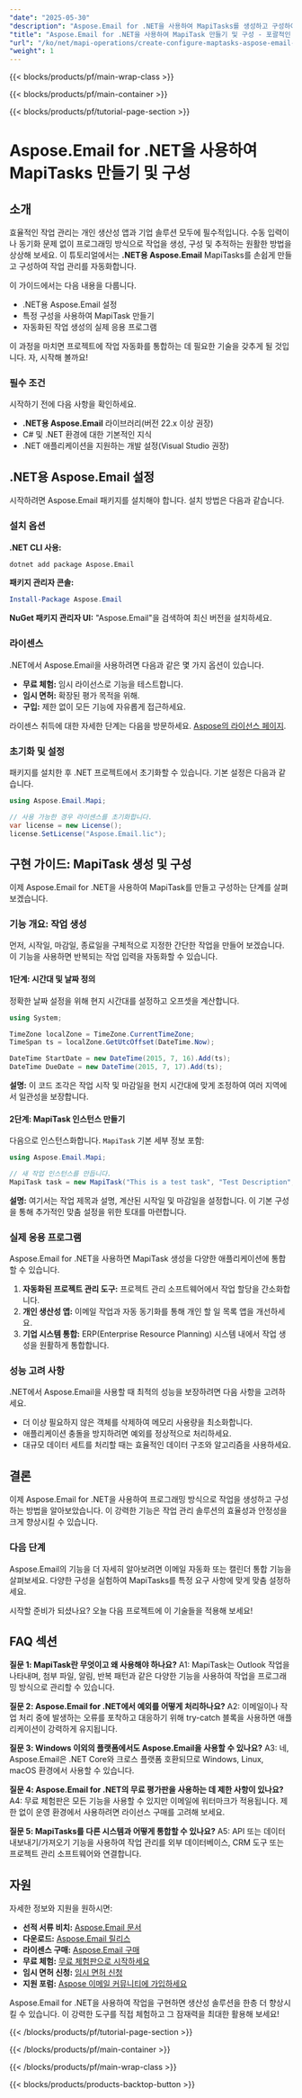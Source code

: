 ```yaml
---
"date": "2025-05-30"
"description": "Aspose.Email for .NET을 사용하여 MapiTasks를 생성하고 구성하여 작업 관리를 자동화하는 방법을 알아보세요. C# 애플리케이션의 생산성을 손쉽게 향상시켜 보세요."
"title": "Aspose.Email for .NET을 사용하여 MapiTask 만들기 및 구성 - 포괄적인 가이드"
"url": "/ko/net/mapi-operations/create-configure-maptasks-aspose-email-net/"
"weight": 1
---
```


{{< blocks/products/pf/main-wrap-class >}}

{{< blocks/products/pf/main-container >}}

{{< blocks/products/pf/tutorial-page-section >}}
# Aspose.Email for .NET을 사용하여 MapiTasks 만들기 및 구성

## 소개
효율적인 작업 관리는 개인 생산성 앱과 기업 솔루션 모두에 필수적입니다. 수동 입력이나 동기화 문제 없이 프로그래밍 방식으로 작업을 생성, 구성 및 추적하는 원활한 방법을 상상해 보세요. 이 튜토리얼에서는 **.NET용 Aspose.Email** MapiTasks를 손쉽게 만들고 구성하여 작업 관리를 자동화합니다.

이 가이드에서는 다음 내용을 다룹니다.
- .NET용 Aspose.Email 설정
- 특정 구성을 사용하여 MapiTask 만들기
- 자동화된 작업 생성의 실제 응용 프로그램

이 과정을 마치면 프로젝트에 작업 자동화를 통합하는 데 필요한 기술을 갖추게 될 것입니다. 자, 시작해 볼까요!

### 필수 조건
시작하기 전에 다음 사항을 확인하세요.
- **.NET용 Aspose.Email** 라이브러리(버전 22.x 이상 권장)
- C# 및 .NET 환경에 대한 기본적인 지식
- .NET 애플리케이션을 지원하는 개발 설정(Visual Studio 권장)

## .NET용 Aspose.Email 설정
시작하려면 Aspose.Email 패키지를 설치해야 합니다. 설치 방법은 다음과 같습니다.

### 설치 옵션
**.NET CLI 사용:**
```bash
dotnet add package Aspose.Email
```

**패키지 관리자 콘솔:**
```powershell
Install-Package Aspose.Email
```

**NuGet 패키지 관리자 UI:**
"Aspose.Email"을 검색하여 최신 버전을 설치하세요.

### 라이센스
.NET에서 Aspose.Email을 사용하려면 다음과 같은 몇 가지 옵션이 있습니다.
- **무료 체험:** 임시 라이선스로 기능을 테스트합니다.
- **임시 면허:** 확장된 평가 목적을 위해.
- **구입:** 제한 없이 모든 기능에 자유롭게 접근하세요.

라이센스 취득에 대한 자세한 단계는 다음을 방문하세요. [Aspose의 라이선스 페이지](https://purchase.aspose.com/temporary-license/).

### 초기화 및 설정
패키지를 설치한 후 .NET 프로젝트에서 초기화할 수 있습니다. 기본 설정은 다음과 같습니다.

```csharp
using Aspose.Email.Mapi;

// 사용 가능한 경우 라이센스를 초기화합니다.
var license = new License();
license.SetLicense("Aspose.Email.lic");
```

## 구현 가이드: MapiTask 생성 및 구성
이제 Aspose.Email for .NET을 사용하여 MapiTask를 만들고 구성하는 단계를 살펴보겠습니다.

### 기능 개요: 작업 생성
먼저, 시작일, 마감일, 종료일을 구체적으로 지정한 간단한 작업을 만들어 보겠습니다. 이 기능을 사용하면 반복되는 작업 입력을 자동화할 수 있습니다.

#### 1단계: 시간대 및 날짜 정의
정확한 날짜 설정을 위해 현지 시간대를 설정하고 오프셋을 계산합니다.

```csharp
using System;

TimeZone localZone = TimeZone.CurrentTimeZone;
TimeSpan ts = localZone.GetUtcOffset(DateTime.Now);

DateTime StartDate = new DateTime(2015, 7, 16).Add(ts);
DateTime DueDate = new DateTime(2015, 7, 17).Add(ts);
```

**설명:** 이 코드 조각은 작업 시작 및 마감일을 현지 시간대에 맞게 조정하여 여러 지역에서 일관성을 보장합니다.

#### 2단계: MapiTask 인스턴스 만들기
다음으로 인스턴스화합니다. `MapiTask` 기본 세부 정보 포함:

```csharp
using Aspose.Email.Mapi;

// 새 작업 인스턴스를 만듭니다.
MapiTask task = new MapiTask("This is a test task", "Test Description", StartDate, DueDate);
```

**설명:** 여기서는 작업 제목과 설명, 계산된 시작일 및 마감일을 설정합니다. 이 기본 구성을 통해 추가적인 맞춤 설정을 위한 토대를 마련합니다.

### 실제 응용 프로그램
Aspose.Email for .NET을 사용하면 MapiTask 생성을 다양한 애플리케이션에 통합할 수 있습니다.
1. **자동화된 프로젝트 관리 도구:** 프로젝트 관리 소프트웨어에서 작업 할당을 간소화합니다.
2. **개인 생산성 앱:** 이메일 작업과 자동 동기화를 통해 개인 할 일 목록 앱을 개선하세요.
3. **기업 시스템 통합:** ERP(Enterprise Resource Planning) 시스템 내에서 작업 생성을 원활하게 통합합니다.

### 성능 고려 사항
.NET에서 Aspose.Email을 사용할 때 최적의 성능을 보장하려면 다음 사항을 고려하세요.
- 더 이상 필요하지 않은 객체를 삭제하여 메모리 사용량을 최소화합니다.
- 애플리케이션 충돌을 방지하려면 예외를 정상적으로 처리하세요.
- 대규모 데이터 세트를 처리할 때는 효율적인 데이터 구조와 알고리즘을 사용하세요.

## 결론
이제 Aspose.Email for .NET을 사용하여 프로그래밍 방식으로 작업을 생성하고 구성하는 방법을 알아보았습니다. 이 강력한 기능은 작업 관리 솔루션의 효율성과 안정성을 크게 향상시킬 수 있습니다.

### 다음 단계
Aspose.Email의 기능을 더 자세히 알아보려면 이메일 자동화 또는 캘린더 통합 기능을 살펴보세요. 다양한 구성을 실험하여 MapiTasks를 특정 요구 사항에 맞게 맞춤 설정하세요.

시작할 준비가 되셨나요? 오늘 다음 프로젝트에 이 기술들을 적용해 보세요!

## FAQ 섹션
**질문 1: MapiTask란 무엇이고 왜 사용해야 하나요?**
A1: MapiTask는 Outlook 작업을 나타내며, 첨부 파일, 알림, 반복 패턴과 같은 다양한 기능을 사용하여 작업을 프로그래밍 방식으로 관리할 수 있습니다.

**질문 2: Aspose.Email for .NET에서 예외를 어떻게 처리하나요?**
A2: 이메일이나 작업 처리 중에 발생하는 오류를 포착하고 대응하기 위해 try-catch 블록을 사용하면 애플리케이션이 강력하게 유지됩니다.

**질문 3: Windows 이외의 플랫폼에서도 Aspose.Email을 사용할 수 있나요?**
A3: 네, Aspose.Email은 .NET Core와 크로스 플랫폼 호환되므로 Windows, Linux, macOS 환경에서 사용할 수 있습니다.

**질문 4: Aspose.Email for .NET의 무료 평가판을 사용하는 데 제한 사항이 있나요?**
A4: 무료 체험판은 모든 기능을 사용할 수 있지만 이메일에 워터마크가 적용됩니다. 제한 없이 운영 환경에서 사용하려면 라이선스 구매를 고려해 보세요.

**질문 5: MapiTasks를 다른 시스템과 어떻게 통합할 수 있나요?**
A5: API 또는 데이터 내보내기/가져오기 기능을 사용하여 작업 관리를 외부 데이터베이스, CRM 도구 또는 프로젝트 관리 소프트웨어와 연결합니다.

## 자원
자세한 정보와 지원을 원하시면:
- **선적 서류 비치:** [Aspose.Email 문서](https://reference.aspose.com/email/net/)
- **다운로드:** [Aspose.Email 릴리스](https://releases.aspose.com/email/net/)
- **라이센스 구매:** [Aspose.Email 구매](https://purchase.aspose.com/buy)
- **무료 체험:** [무료 체험판으로 시작하세요](https://releases.aspose.com/email/net/)
- **임시 면허 신청:** [임시 면허 신청](https://purchase.aspose.com/temporary-license/)
- **지원 포럼:** [Aspose 이메일 커뮤니티에 가입하세요](https://forum.aspose.com/c/email/10)

Aspose.Email for .NET을 사용하여 작업을 구현하면 생산성 솔루션을 한층 더 향상시킬 수 있습니다. 이 강력한 도구를 직접 체험하고 그 잠재력을 최대한 활용해 보세요!

{{< /blocks/products/pf/tutorial-page-section >}}

{{< /blocks/products/pf/main-container >}}

{{< /blocks/products/pf/main-wrap-class >}}

{{< blocks/products/products-backtop-button >}}